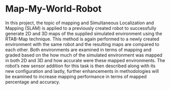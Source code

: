 # Map-My-World-Robot
In this project, the topic of mapping and Simultaneous Localization and Mapping (SLAM) is applied to a previously created robot to successfully generate 2D and 3D maps of the supplied simulated environment using the RTAB-Map technique. This method is again performed to a newly created environment with the same robot and the resulting maps are compared to each other. Both environments are examined in terms of mapping and graded based on the how much of the simulated environment was mapped in both 2D and 3D and how accurate were these mapped environments. The robot’s new sensor addition for this task is then described along with its new configuration and lastly, further enhancements in methodologies will be examined to increase mapping performance in terms of mapped percentage and accuracy.
